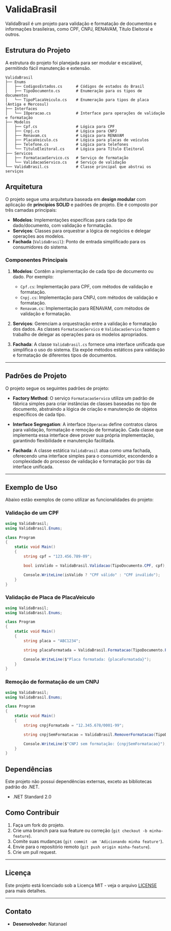 # ValidaBrasil

ValidaBrasil é um projeto para validação e formatação de documentos e informações brasileiras, como CPF, CNPJ, RENAVAM, Título Eleitoral e outros.

## Estrutura do Projeto

A estrutura do projeto foi planejada para ser modular e escalável, permitindo fácil manutenção e extensão.

```text
ValidaBrasil
├── Enums
│   ├── CodigosEstados.cs      # Códigos de estados do Brasil
│   ├── TipoDocumento.cs       # Enumeração para os tipos de documentos
│   └── TipoPlacaVeiculo.cs    # Enumeração para tipos de placa (Antiga e Mercosul)
├── Interfaces
│   └── IOperacao.cs           # Interface para operações de validação e formatação
├── Modelos
│   ├── Cpf.cs                 # Lógica para CPF
│   ├── Cnpj.cs                # Lógica para CNPJ
│   ├── Renavam.cs             # Lógica para RENAVAM
│   ├── PlacaVeiculo.cs        # Lógica para placas de veículos
│   ├── Telefone.cs            # Lógica para telefones
│   └── TituloEleitoral.cs     # Lógica para Título Eleitoral
├── Servicos
│   ├── FormatacaoServico.cs   # Serviço de formatação
│   └── ValidacaoServico.cs    # Serviço de validação
└── ValidaBrasil.cs            # Classe principal que abstrai os serviços
```

## Arquitetura

O projeto segue uma arquitetura baseada em **design modular** com aplicação de **princípios SOLID** e padrões de projeto. Ele é composto por três camadas principais:

- **Modelos**: Implementações específicas para cada tipo de dado/documento, com validação e formatação.
- **Serviços**: Classes para orquestrar a lógica de negócios e delegar operações aos modelos.
- **Fachada** (`ValidaBrasil`): Ponto de entrada simplificado para os consumidores do sistema.

### Componentes Principais

1. **Modelos**: Contêm a implementação de cada tipo de documento ou dado. Por exemplo:
   - `Cpf.cs`: Implementação para CPF, com métodos de validação e formatação.
   - `Cnpj.cs`: Implementação para CNPJ, com métodos de validação e formatação.
   - `Renavam.cs`: Implementação para RENAVAM, com métodos de validação e formatação.

2. **Serviços**: Gerenciam a orquestração entre a validação e formatação dos dados. As classes `FormatacaoServico` e `ValidacaoServico` fazem o trabalho de delegar as operações para os modelos apropriados.

3. **Fachada**: A classe `ValidaBrasil.cs` fornece uma interface unificada que simplifica o uso do sistema. Ela expõe métodos estáticos para validação e formatação de diferentes tipos de documentos.

---

## Padrões de Projeto

O projeto segue os seguintes padrões de projeto:

- **Factory Method**:
  O serviço `FormatacaoServico` utiliza um padrão de fábrica simples para criar instâncias de classes baseadas no tipo de documento, abstraindo a lógica de criação e manutenção de objetos específicos de cada tipo.

- **Interface Segregation**:
  A interface `IOperacao` define contratos claros para validação, formatação e remoção de formatação. Cada classe que implementa essa interface deve prover sua própria implementação, garantindo flexibilidade e manutenção facilitada.

- **Fachada**:
  A classe estática `ValidaBrasil` atua como uma fachada, oferecendo uma interface simples para o consumidor, escondendo a complexidade do processo de validação e formatação por trás da interface unificada.

---

## Exemplo de Uso

Abaixo estão exemplos de como utilizar as funcionalidades do projeto:

### Validação de um CPF

```csharp
using ValidaBrasil;
using ValidaBrasil.Enums;

class Program
{
    static void Main()
    {
        string cpf = "123.456.789-09";

        bool isValido = ValidaBrasil.Validacao(TipoDocumento.CPF, cpf);

        Console.WriteLine(isValido ? "CPF válido" : "CPF inválido");
    }
}
```

### Validação de Placa de PlacaVeiculo

```csharp
using ValidaBrasil;
using ValidaBrasil.Enums;

class Program
{
    static void Main()
    {
        string placa = "ABC1234";

        string placaFormatada = ValidaBrasil.Formatacao(TipoDocumento.PLACAVEICULO, placa);

        Console.WriteLine($"Placa formatada: {placaFormatada}");
    }
}
```

### Remoção de formatação de um CNPJ
```csharp
using ValidaBrasil;
using ValidaBrasil.Enums;

class Program
{
    static void Main()
    {
        string cnpjFormatado = "12.345.678/0001-99";

        string cnpjSemFormatacao = ValidaBrasil.RemoverFormatacao(TipoDocumento.CNPJ, cnpjFormatado);

        Console.WriteLine($"CNPJ sem formatação: {cnpjSemFormatacao}");
    }
}
```

## Dependências
Este projeto não possui dependências externas, exceto as bibliotecas padrão do .NET.
- .NET Standard 2.0

## Como Contribuir

1. Faça um fork do projeto.
2. Crie uma branch para sua feature ou correção (`git checkout -b minha-feature`).
3. Comite suas mudanças (`git commit -am 'Adicionando minha feature'`).
4. Envie para o repositório remoto (`git push origin minha-feature`).
5. Crie um pull request.

---

## Licença

Este projeto está licenciado sob a Licença MIT - veja o arquivo [LICENSE](LICENSE) para mais detalhes.

---

## Contato

- **Desenvolvedor**: Natanael

